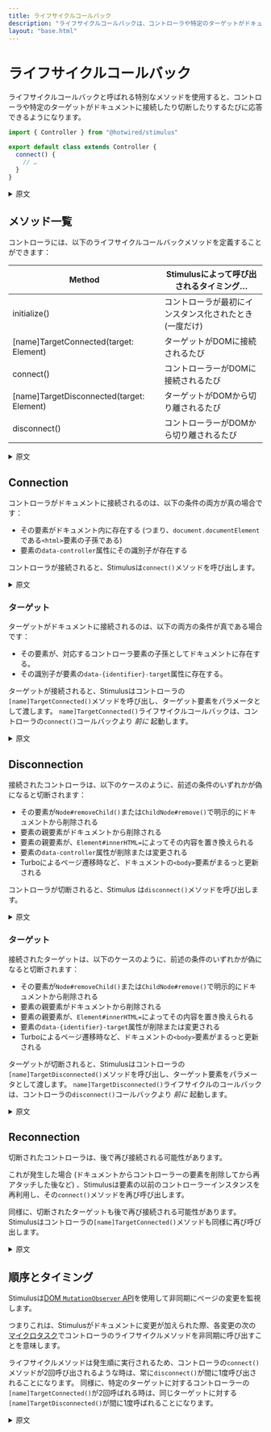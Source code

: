 ```yaml
---
title: ライフサイクルコールバック
description: "ライフサイクルコールバックは、コントローラや特定のターゲットがドキュメントに接続したり切断したりするたびに応答するメソッドです"
layout: "base.html"
---
```


# ライフサイクルコールバック

ライフサイクルコールバックと呼ばれる特別なメソッドを使用すると、コントローラや特定のターゲットがドキュメントに接続したり切断したりするたびに応答できるようになります。

```javascript
import { Controller } from "@hotwired/stimulus"

export default class extends Controller {
  connect() {
    // …
  }
}
```

<details>
  <summary>原文</summary>
Special methods called _lifecycle callbacks_ allow you to respond whenever a controller or certain targets connects to and disconnects from the document.

```javascript
import { Controller } from "@hotwired/stimulus"

export default class extends Controller {
  connect() {
    // …
  }
}
```
</details>

## メソッド一覧

コントローラには、以下のライフサイクルコールバックメソッドを定義することができます：

| Method       | Stimulusによって呼び出されるタイミング… |
| ------------ | -------------------- |
| initialize() | コントローラが最初にインスタンス化されたとき(一度だけ) |
| [name]TargetConnected(target: Element) | ターゲットがDOMに接続されるたび |
| connect()    | コントローラーがDOMに接続されるたび |
| [name]TargetDisconnected(target: Element) | ターゲットがDOMから切り離されるたび |
| disconnect() | コントローラーがDOMから切り離されるたび |

<details>
  <summary>原文</summary>

You may define any of the following methods in your controller:

| Method       | Invoked by Stimulus… |
| ------------ | -------------------- |
| initialize() | Once, when the controller is first instantiated |
| [name]TargetConnected(target: Element) | Anytime a target is connected to the DOM |
| connect()    | Anytime the controller is connected to the DOM |
| [name]TargetDisconnected(target: Element) | Anytime a target is disconnected from the DOM |
| disconnect() | Anytime the controller is disconnected from the DOM |
</details>


## Connection

コントローラがドキュメントに接続されるのは、以下の条件の両方が真の場合です：

* その要素がドキュメント内に存在する (つまり、`document.documentElement`である`<html>`要素の子孫である)
* 要素の`data-controller`属性にその識別子が存在する

コントローラが接続されると、Stimulusは`connect()`メソッドを呼び出します。

<details>
  <summary>原文</summary>
A controller is _connected_ to the document when both of the following conditions are true:

* its element is present in the document (i.e., a descendant of `document.documentElement`, the `<html>` element)
* its identifier is present in the element's `data-controller` attribute

When a controller becomes connected, Stimulus calls its `connect()` method.
</details>

### ターゲット

ターゲットがドキュメントに接続されるのは、以下の両方の条件が真である場合です：

* その要素が、対応するコントローラ要素の子孫としてドキュメントに存在する。
* その識別子が要素の`data-{identifier}-target`属性に存在する。

ターゲットが接続されると、Stimulusはコントローラの`[name]TargetConnected()`メソッドを呼び出し、ターゲット要素をパラメータとして渡します。 `name]TargetConnected()`ライフサイクルコールバックは、コントローラの`connect()`コールバックより *前に* 起動します。

<details>
  <summary>原文</summary>
A target is _connected_ to the document when both of the following conditions are true:

* its element is present in the document as a descendant of its corresponding controller's element
* its identifier is present in the element's `data-{identifier}-target` attribute

When a target becomes connected, Stimulus calls its controller's `[name]TargetConnected()` method, passing the target element as a parameter. The `[name]TargetConnected()` lifecycle callbacks will fire *before* the controller's `connect()` callback.
</details>

## Disconnection

接続されたコントローラは、以下のケースのように、前述の条件のいずれかが偽になると切断されます：

* その要素が`Node#removeChild()`または`ChildNode#remove()`で明示的にドキュメントから削除される
* 要素の親要素がドキュメントから削除される
* 要素の親要素が、`Element#innerHTML=`によってその内容を置き換えられる
* 要素の`data-controller`属性が削除または変更される
* Turboによるページ遷移時など、ドキュメントの`<body>`要素がまるっと更新される

コントローラが切断されると、Stimulus は`disconnect()`メソッドを呼び出します。

<details>
  <summary>原文</summary>
A connected controller will later become _disconnected_ when either of the preceding conditions becomes false, such as under any of the following scenarios:

* the element is explicitly removed from the document with `Node#removeChild()` or `ChildNode#remove()`
* one of the element's parent elements is removed from the document
* one of the element's parent elements has its contents replaced by `Element#innerHTML=`
* the element's `data-controller` attribute is removed or modified
* the document installs a new `<body>` element, such as during a Turbo page change

When a controller becomes disconnected, Stimulus calls its `disconnect()` method.
</details>

### ターゲット

接続されたターゲットは、以下のケースのように、前述の条件のいずれかが偽になると切断されます：

* その要素が`Node#removeChild()`または`ChildNode#remove()`で明示的にドキュメントから削除される
* 要素の親要素がドキュメントから削除される
* 要素の親要素が、`Element#innerHTML=`によってその内容を置き換えられる
* 要素の`data-{identifier}-target`属性が削除または変更される
* Turboによるページ遷移時など、ドキュメントの`<body>`要素がまるっと更新される

ターゲットが切断されると、Stimulusはコントローラの`[name]TargetDisconnected()`メソッドを呼び出し、ターゲット要素をパラメータとして渡します。 `name]TargetDisconnected()`ライフサイクルのコールバックは、コントローラの`disconnect()`コールバックより *前に* 起動します。

<details>
  <summary>原文</summary>

A connected target will later become _disconnected_ when either of the preceding conditions becomes false, such as under any of the following scenarios:

* the element is explicitly removed from the document with `Node#removeChild()` or `ChildNode#remove()`
* one of the element's parent elements is removed from the document
* one of the element's parent elements has its contents replaced by `Element#innerHTML=`
* the element's `data-{identifier}-target` attribute is removed or modified
* the document installs a new `<body>` element, such as during a Turbo page change

When a target becomes disconnected, Stimulus calls its controller's `[name]TargetDisconnected()` method, passing the target element as a parameter. The `[name]TargetDisconnected()` lifecycle callbacks will fire *before* the controller's `disconnect()` callback.
</details>

## Reconnection

切断されたコントローラは、後で再び接続される可能性があります。

これが発生した場合 (ドキュメントからコントローラーの要素を削除してから再アタッチした後など) 、Stimulusは要素の以前のコントローラーインスタンスを再利用し、その`connect()`メソッドを再び呼び出します。

同様に、切断されたターゲットも後で再び接続される可能性があります。 Stimulusはコントローラの`[name]TargetConnected()`メソッドも同様に再び呼び出します。

<details>
  <summary>原文</summary>

A disconnected controller may become connected again at a later time.

When this happens, such as after removing the controller's element from the document and then re-attaching it, Stimulus will reuse the element's previous controller instance, calling its `connect()` method multiple times.

Similarly, a disconnected target may be connected again at a later time. Stimulus will invoke its controller's `[name]TargetConnected()` method multiple times.
</details>

## 順序とタイミング

Stimulusは[DOM `MutationObserver` API](https://developer.mozilla.org/en-US/docs/Web/API/MutationObserver)を使用して非同期にページの変更を監視します。

つまりこれは、Stimulusがドキュメントに変更が加えられた際、各変更の次の[マイクロタスク](https://jakearchibald.com/2015/tasks-microtasks-queues-and-schedules/)でコントローラのライフサイクルメソッドを非同期に呼び出すことを意味します。

ライフサイクルメソッドは発生順に実行されるため、コントローラの`connect()`メソッドが2回呼び出されるような時は、常に`disconnect()`が間に1度呼び出されることになります。 同様に、特定のターゲットに対するコントローラーの`[name]TargetConnected()`が2回呼ばれる時は、同じターゲットに対する`[name]TargetDisconnected()`が間に1度呼ばれることになります。

<details>
  <summary>原文</summary>

Stimulus watches the page for changes asynchronously using the [DOM `MutationObserver` API](https://developer.mozilla.org/en-US/docs/Web/API/MutationObserver).

This means that Stimulus calls your controller's lifecycle methods asynchronously after changes are made to the document, in the next [microtask](https://jakearchibald.com/2015/tasks-microtasks-queues-and-schedules/) following each change.

Lifecycle methods still run in the order they occur, so two calls to a controller's `connect()` method will always be separated by one call to `disconnect()`. Similarly, two calls to a controller's `[name]TargetConnected()` for a given target will always be separated by one call to `[name]TargetDisconnected()` for that same target.
</details>
